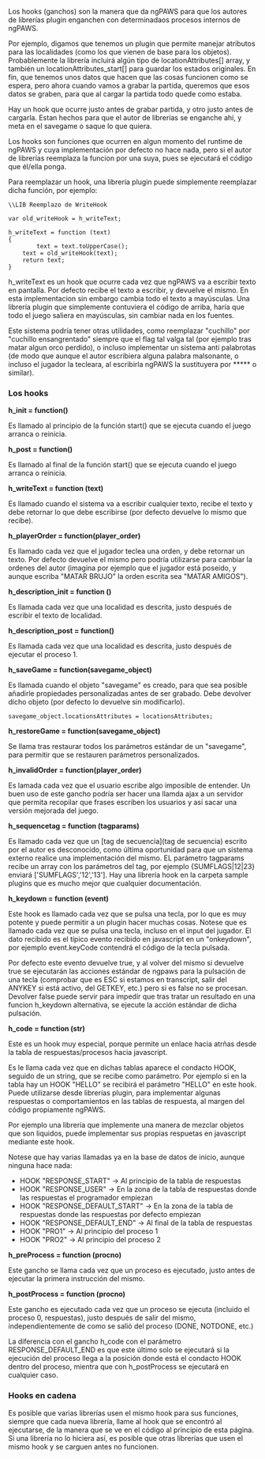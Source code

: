 Los hooks (ganchos) son la manera que da ngPAWS para que los autores de librerías plugin enganchen con determinadaos procesos internos de ngPAWS.

Por ejemplo, digamos que tenemos un plugin que permite manejar atributos para las localidades (como los que vienen de base para los objetos). Probablemente la librería incluirá algún tipo de locationAttributes[] array, y también un locationAttributes_start[] para guardar los estados originales. En fin, que tenemos unos datos que hacen que las cosas funcionen como se espera, pero ahora cuando vamos a grabar la partida, queremos que esos datos se graben, para que al cargar la partida todo quede como estaba.

Hay un hook que ocurre justo antes de grabar partida, y otro justo antes de cargarla. Estan hechos para que el autor de librerías se enganche ahí, y meta en el savegame o saque lo que quiera.

Los hooks son funciones que ocurren en algun momento del runtime de ngPAWS y cuya implementación por defecto no hace nada, pero si el autor de librerías reemplaza la funcion por una suya, pues se ejecutará el código que él/ella ponga.

Para reemplazar un hook, una librería plugin puede simplemente reemplazar dicha función, por ejemplo:

```
\\LIB Reemplazo de WriteHook 

var old_writeHook = h_writeText;

h_writeText = function (text)
{
        text = text.toUpperCase();
	text = old_writeHook(text);
	return text;
}
``` 

h_writeText es un hook que ocurre cada vez que ngPAWS va a escribir texto en pantalla. Por defecto recibe el texto a escribir, y devuelve el mismo. En esta implementacion sin embargo cambia todo el texto a mayúsculas. Una librería plugin que simplemente contuviera el código de arriba, haría que todo el juego saliera en mayúsculas, sin cambiar nada en los fuentes.

Este sistema podría tener otras utilidades, como reemplazar "cuchillo" por "cuchillo ensangrentado" siempre que el flag tal valga tal (por ejemplo tras matar algun orco perdido), o incluso implementar un sistema anti palabrotas (de modo que aunque el autor escribiera alguna palabra malsonante, o incluso el jugador la tecleara, al escribirla ngPAWS la sustituyera por ***** o similar).


### Los hooks

**h_init = function()**

Es llamado al principio de la función start() que se ejecuta cuando el juego arranca o reinicia.

**h_post =  function()**

Es llamado al final de la función start() que se ejecuta cuando el juego arranca o reinicia.

**h_writeText =  function (text)**

Es llamado cuando el sistema va a escribir cualquier texto, recibe el texto y debe retornar lo que debe escribirse (por defecto devuelve lo mismo que recibe).

**h_playerOrder = function(player_order)**

Es llamado cada vez que el jugador teclea una orden, y debe retornar un texto. Por defecto devuelve el mismo pero podría utilizarse para cambiar la ordenes del autor (imagina por ejemplo que el jugador está poseido, y aunque escriba "MATAR BRUJO" la orden escrita sea "MATAR AMIGOS").

**h_description_init =  function ()**

Es llamada cada vez que una localidad es descrita, justo después de escribir el texto de localidad.

**h_description_post = function()**

Es llamada cada vez que una localidad es descrita, justo después de ejecutar el proceso 1.

**h_saveGame = function(savegame_object)**

Es llamada cuando el objeto "savegame" es creado, para que sea posible añadirle propiedades personalizadas antes de ser grabado. Debe devolver dicho objeto (por defecto lo devuelve sin modificarlo).


`savegame_object.locationsAttributes = locationsAttributes;`

**h_restoreGame = function(savegame_object)**

Se llama tras restaurar todos los parámetros estándar de un "savegame", para permitir que se restauren parámetros personalizados. 

**h_invalidOrder = function(player_order)**

Es lamada cada vez que el usuario escribe algo imposible de entender. Un buen uso de este gancho podría ser hacer una llamda ajax a un servidor que permita recopilar que frases escriben los usuarios y así sacar una versión mejorada del juego. 

**h_sequencetag = function (tagparams)**

Es llamado cada vez que un [tag de secuencia](tag de secuencia) escrito por el autor es desconocido, como última oportunidad para que un sistema externo realice una implementación del mismo. EL parámetro tagparams recibe un array con los parámetros del tag, por ejemplo {SUMFLAGS|12|23} enviará ['SUMFLAGS','12','13']. Hay una librería hook en la carpeta sample plugins que es mucho mejor que cualquier documentación.

**h_keydown = function (event)**

Este hook es llamado cada vez que se pulsa una tecla, por lo que es muy potente y puede permitir a un plugin hacer muchas cosas. Notese que es llamado cada vez que se pulsa una tecla, incluso en el input del jugador. El dato recibido es el típico evento recibido en javascript en un "onkeydown", por ejemplo event.keyCode contendrá el código de la tecla pulsada.

Por defecto este evento devuelve true, y al volver del mismo si devuelve true se ejecutarán las acciones estándar de ngpaws para la pulsación de una tecla (comprobar que es ESC si estamos en transcript, salir del ANYKEY si está activo, del GETKEY, etc.) pero si es false no se procesan. Devolver false puede servir para impedir que tras tratar un resultado en una funcion h_keydown alternativa, se ejecute la acción estándar de dicha pulsación.

**h_code = function (str)**

Este es un hook muy especial, porque permite un enlace hacia atrñas desde la tabla de respuestas/procesos hacia javascript.

Es le llama cada vez que en dichas tablas aparece el condacto HOOK, seguido de un string, que se recibe como parámetro. Por ejemplo si en la tabla hay un HOOK "HELLO" se recibirá el parámetro "HELLO" en este hook. Puede utilizarse desde librerías plugin, para implementar algunas respuestas o comportamientos en las tablas de respuesta, al margen del código propiamente ngPAWS.

Por ejemplo una librería que implemente una manera de mezclar objetos que son liquidos, puede implementar sus propias respuetas en javascript mediante este hook.

Notese que hay varias llamadas ya en la base de datos de inicio, aunque ninguna hace nada:


* HOOK "RESPONSE_START" -> Al principio de la tabla de respuestas
* HOOK "RESPONSE_USER" -> En la zona de la tabla de respuestas donde las respuestas el programador empiezan
* HOOK "RESPONSE_DEFAULT_START" -> En la zona de la tabla de respuestas donde las respuestas por defecto empiezan
* HOOK "RESPONSE_DEFAULT_END" -> Al final de la tabla de respuestas
* HOOK "PRO1" -> Al principio del proceso 1
* HOOK "PRO2" -> Al principio del proceso 2

**h_preProcess = function (procno)**

Este gancho se llama cada vez que un proceso es ejecutado, justo antes de ejecutar la primera instrucción del mismo.

**h_postProcess = function (procno)**

Este gancho es ejecutado cada vez que un proceso se ejecuta (incluido el proceso 0, respuestas), justo después de salir del mismo, independientemente de como se salió del proceso (DONE, NOTDONE, etc.)

La diferencia con el gancho h_code con el parámetro RESPONSE_DEFAULT_END es que este último solo se ejecutará si la ejecución del proceso llega a la posición donde está el condacto HOOK dentro del proceso, mientra que con h_postProcess se ejecutará en cualquier caso.

### Hooks en cadena

Es posible que varias librerías usen el mismo hook para sus funciones, siempre que cada nueva librería, llame al hook que se encontró al ejecutarse, de la manera que se ve en el código al principio de esta página. Si una librería no lo hiciera así, es posible que otras librerías que usen el mismo hook y se carguen antes no funcionen.

